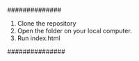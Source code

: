 ##############

1. Clone the repository
2. Open the folder on your local computer.
3. Run index.html

###############